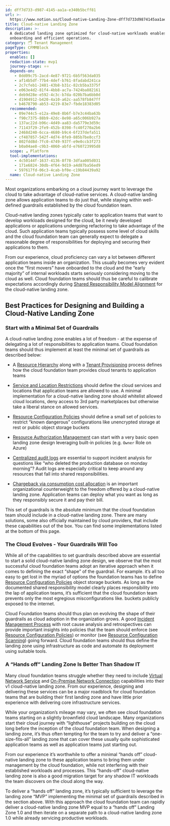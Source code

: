 ```yaml
---
id: dff7d733-d987-4145-aa1a-e340b5bcff81
url: >-
  https://www.notion.so/Cloud-native-Landing-Zone-dff7d733d9874145aa1ae340b5bcff81
title: Cloud-native Landing Zone
description: >-
  A dedicated landing zone optimized for cloud-native workloads enables quick
  onboarding and efficient operations.
category: 🗂 Tenant Management
pageType: CFMMBlock
properties:
  enables: []
  redaction-state: mvp1
  journey-stage: ⭐️⭐️
  depends-on:
    - 0dd09c75-2acd-4e87-9721-6b5f563da035
    - af14b5df-77b4-4def-b761-8fadabd241ca
    - 2c7cfeb1-2481-43b8-b31c-82cb5ba3375f
    - e063e4d2-81f4-4bb8-ac7a-7424ba882161
    - deb9d28e-e592-4c3c-b7da-020b7ba6bb0d
    - d1904912-b420-4a10-a62c-aa578fb847ff
    - b4678790-ab53-4219-83e7-fbde18383d05
  recommended:
    - 09e744c5-e12a-49e8-8b6f-b7e3c44ba63b
    - f90c7375-88b9-42dc-8e98-a65c006b927a
    - 137ac22d-b96c-4d49-aa83-da5779e3d59c
    - 71143f29-2fe9-452b-8398-fc40f270a2b6
    - 2468d240-6cca-4680-b9c4-6f237defa511
    - cf487857-542f-4d74-8fe9-885b7be8ccf3
    - 802fdd8d-7fc0-4749-937f-e9e0ccb3f273
    - b0a04ae8-c9b3-4060-abfd-e760723995d8
  scope: ☁️ Platform
  tool-implementations:
    - 4c50144f-1637-4136-8f78-3dfaa005d031
    - 171e6824-30db-4f64-9d19-a4d87ba56ed9
    - 597617fd-06c3-4cab-bf0e-c19b84439a92
  name: Cloud-native Landing Zone
---
```


Most organizations embarking on a cloud journey want to leverage the cloud to take advantage of cloud-native services. A cloud-native landing zone allows application teams to do just that, while staying within well-defined guardrails established by the cloud foundation team.

Cloud-native landing zones typically cater to application teams that want to develop workloads designed for the cloud, be it newly developed applications or applications undergoing refactoring to take advantage of the cloud. Such application teams typically possess some level of cloud skills and the cloud foundation team can generally expect to delegate a reasonable degree of responsibilities for deploying and securing their applications to them. 

From our experience, cloud proficiency can vary a lot between different application teams inside an organization. This usually becomes very evident once the “first movers” have onboarded to the cloud and the “early majority” of internal workloads starts seriously considering moving to the cloud as well. Cloud foundation teams should thus be careful to calibrate expectations accordingly during [Shared Responsibility Model Alignment](../security-and-compliance/shared-responsibility-model-alignment.md) for the cloud-native landing zone.

## Best Practices for Designing and Building a Cloud-Native Landing Zone

### Start with a Minimal Set of Guardrails

A cloud-native landing zone enables a lot of freedom - at the expense of delegating a lot of responsibilities to application teams. Cloud foundation teams should thus implement at least the minimal set of guardrails as described below:

- A [Resource Hierarchy](./resource-hierarchy.md) along with a [Tenant Provisioning](./tenant-provisioning.md) process defines how the cloud foundation team provides cloud tenants to application teams

- [Service and Location Restrictions](../security-and-compliance/service-and-location-restrictions.md) should define the cloud services and locations that application teams are allowed to use. A minimal implementation for a cloud-native landing zone should whitelist allowed cloud locations, deny access to 3rd party marketplaces but otherwise take a liberal stance on allowed services.

- [Resource Configuration Policies](../security-and-compliance/resource-configuration-policies.md) should define a small set of policies to restrict “known dangerous” configurations like unencrypted storage at rest or public object storage buckets

- [Resource Authorization Management](../iam/resource-authorization-management.md) can start with a very basic open landing zone design leveraging built-in policies (e.g. `Owner` Role on Azure)

- [Centralized audit logs](../security-and-compliance/centralized-audit-logs.md) are essential to support incident analysis for questions like “who deleted the production database on monday morning”? Audit logs are especially critical to keep around any resources that fall into shared responsibilities. 

- [Chargeback via consumption cost allocation](../cost-management/chargeback-via-consumption-cost-allocation.md) is an important organizational counterweight to the freedom offered by a cloud-native landing zone. Application teams can deploy what you want as long as they responsibly secure it and pay their bill.

This set of guardrails is the absolute minimum that the cloud foundation team should include in a cloud-native landing zone. There are many solutions, some also officially maintained by cloud providers, that include these capabilities out of the box. You can find some implementations listed at the bottom of this page.

### The Cloud Evolves - Your Guardrails Will Too

While all of the capabilities to set guardrails described above are essential to start a solid cloud-native landing zone design, we observe that the most successful cloud foundation teams adopt an iterative approach when it comes to defining the exact “shape” of the guardrail. For example. it’s all too easy to get lost in the myriad of options the foundation teams has to define [Resource Configuration Policies](../security-and-compliance/resource-configuration-policies.md) object storage buckets. As long as the documented shared responsibility model clearly places responsibility into the lap of application teams, it’s sufficient that the cloud foundation team prevents only the most egregious misconfigurations like. buckets publicly exposed to the internet.

Cloud Foundation teams should thus plan on evolving the shape of their guardrails as cloud adoption in the organization grows. A good [Incident Management Process](../security-and-compliance/incident-management-process.md) with root cause analysis and retrospectives can provide important insights into policies that the team should enforce (see [Resource Configuration Policies](../security-and-compliance/resource-configuration-policies.md)) or monitor (see [Resource Configuration Scanning](../security-and-compliance/resource-configuration-scanning.md)) going forward. Cloud foundation teams should thus define the landing zone using infrastructure as code and automate its deployment using suitable tools.

### A “Hands off” Landing Zone Is Better Than Shadow IT

Many cloud foundation teams struggle whether they need to include [Virtual Network Service](../service-ecosystem/virtual-network-service.md) and [On-Premise Network Connection](../service-ecosystem/on-premise-network-connection.md) capabilities into their v1 cloud-native landing zone. From our experience, designing and delivering these services can be a major roadblock for cloud foundation teams that are building their first landing zone and have little prior experience with delivering core infrastructure services.

While your organization’s mileage may vary, we often see cloud foundation teams starting on a slightly brownfield cloud landscape. Many organizations start their cloud journey with “lighthouse” projects building on the cloud long before the inception of the cloud foundation team. When designing a landing zone, it’s thus often tempting for the team to try and deliver a “one-size-fits-all” landing zone that can cover these usually quite sophisticated application teams as well as application teams just starting out.

From our experience it’s worthwhile to offer a minimal “hands off” cloud-native landing zone to these application teams to bring them under management by the cloud foundation, while not interfering with their established workloads and processes. This “hands-off” cloud-native landing zone is also a good migration target for any shadow IT workloads the team discovers on the cloud along the way.

To deliver a “hands off” landing zone, it’s typically sufficient to leverage the landing zone “MVP” implementing the minimal set of guardrails described in the section above. With this approach the cloud foundation team can rapidly deliver a cloud-native landing zone MVP equal to a “hands off” Landing Zone 1.0 and then iterate on a separate path to a cloud-native landing zone 1.0 while already servicing productive workloads.

